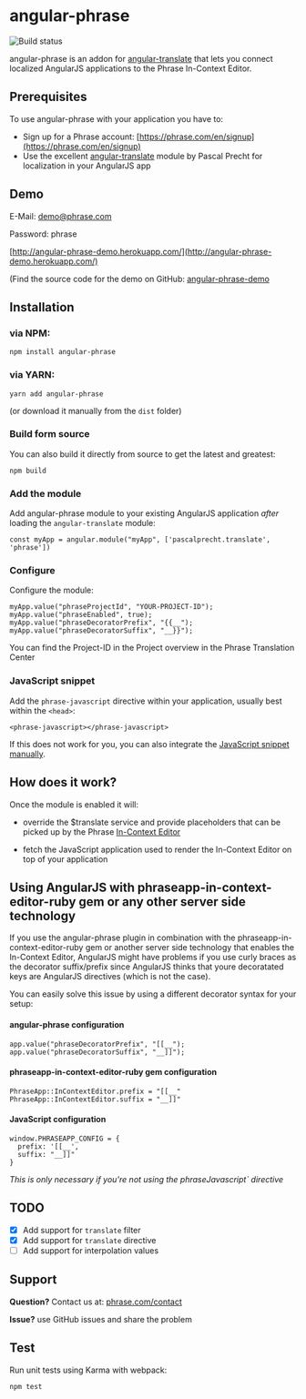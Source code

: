 # angular-phrase

![Build status](https://github.com/phrase/angular-phrase/workflows/Test/badge.svg)

angular-phrase is an addon for [angular-translate](https://github.com/angular-translate/angular-translate) that lets you connect localized AngularJS applications to the Phrase In-Context Editor.

## Prerequisites

To use angular-phrase with your application you have to:

* Sign up for a Phrase account: [https://phrase.com/en/signup](https://phrase.com/en/signup)
* Use the excellent [angular-translate](https://github.com/angular-translate/angular-translate) module by Pascal Precht for localization in your AngularJS app

## Demo

E-Mail: demo@phrase.com

Password: phrase

[http://angular-phrase-demo.herokuapp.com/](http://angular-phrase-demo.herokuapp.com/)

(Find the source code for the demo on GitHub: [angular-phrase-demo](https://github.com/phrase/angular-phrase-demo)

## Installation

### via NPM:

    npm install angular-phrase

### via YARN:

    yarn add angular-phrase

(or download it manually from the `dist` folder)

### Build form source

You can also build it directly from source to get the latest and greatest:

    npm build

### Add the module

Add angular-phrase module to your existing AngularJS application _after_ loading the `angular-translate` module:

	const myApp = angular.module("myApp", ['pascalprecht.translate', 'phrase'])

### Configure

Configure the module:

	myApp.value("phraseProjectId", "YOUR-PROJECT-ID");
	myApp.value("phraseEnabled", true);
	myApp.value("phraseDecoratorPrefix", "{{__");
	myApp.value("phraseDecoratorSuffix", "__}}");

You can find the Project-ID in the Project overview in the Phrase Translation Center

### JavaScript snippet

Add the `phrase-javascript` directive within your application, usually best within the `<head>`:

    <phrase-javascript></phrase-javascript>

If this does not work for you, you can also integrate the [JavaScript snippet manually](https://help.phrase.com/en/articles/2183908-integrate-in-context-editor-into-any-web-framework/).

## How does it work?

Once the module is enabled it will:

* override the $translate service and provide placeholders that can be picked up by the Phrase [In-Context Editor](https://phrase.com/features)

* fetch the JavaScript application used to render the In-Context Editor on top of your application

## Using AngularJS with phraseapp-in-context-editor-ruby gem or any other server side technology

If you use the angular-phrase plugin in combination with the phraseapp-in-context-editor-ruby gem or another server side technology that enables the In-Context Editor, AngularJS might have problems if you use curly braces as the decorator suffix/prefix since AngularJS thinks that youre decoratated keys are AngularJS directives (which is not the case).

You can easily solve this issue by using a different decorator syntax for your setup:

#### angular-phrase configuration

    app.value("phraseDecoratorPrefix", "[[__");
    app.value("phraseDecoratorSuffix", "__]]");

#### phraseapp-in-context-editor-ruby gem configuration

    PhraseApp::InContextEditor.prefix = "[[__"
    PhraseApp::InContextEditor.suffix = "__]]"

#### JavaScript configuration

    window.PHRASEAPP_CONFIG = {
      prefix: '[[__',
      suffix: "__]]"
    }

*This is only necessary if you're not using the phraseJavascript` directive*

## TODO

* [x] Add support for `translate` filter
* [x] Add support for `translate` directive
* [ ] Add support for interpolation values

## Support

**Question?** Contact us at: [phrase.com/contact](https://phrase.com/contact)

**Issue?** use GitHub issues and share the problem

## Test

Run unit tests using Karma with webpack:

    npm test
